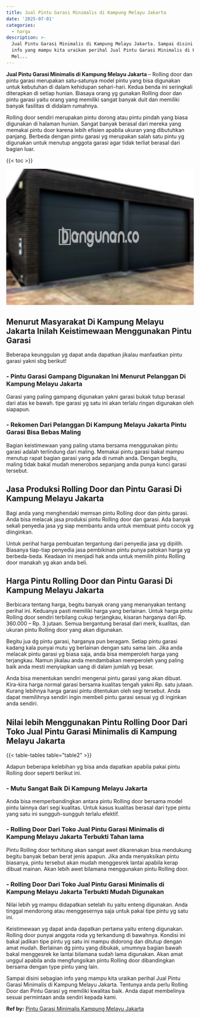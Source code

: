 ```yaml
---
title: Jual Pintu Garasi Minimalis di Kampung Melayu Jakarta
date: '2025-07-01'
categories:
  - harga
description: >-
  Jual Pintu Garasi Minimalis di Kampung Melayu Jakarta. Sampai disini sebagian
  info yang mampu kita uraikan perihal Jual Pintu Garasi Minimalis di Kampung
  Mel...
---
```


**Jual Pintu Garasi Minimalis di Kampung Melayu Jakarta** – Rolling door dan pintu garasi merupakan satu-satunya model pintu yang bisa digunakan untuk kebutuhan di dalam kehidupan sehari-hari. Kedua benda ini seringkali diterapkan di setiap hunian. Biasaya orang yg gunakan Rolling door dan pintu garasi yaitu orang yang memiliki sangat banyak duit dan memiliki banyak fasilitas di didalam rumahnya.

Rolling door sendiri merupakan pintu dorong atau pintu pindah yang biasa digunakan di halaman hunian. Sangat banyak berasal dari mereka yang memakai pintu door karena lebih efisien apabila ukuran yang dibutuhkan panjang. Berbeda dengan pintu garasi yg merupakan salah satu pintu yg digunakan untuk menutup anggota garasi agar tidak terliat berasal dari bagian luar.

{{< toc >}}

![Jual Pintu Garasi Minimalis di Kampung Melayu Jakarta](/images/pintu-garasi-23.png)

## Menurut Masyarakat Di Kampung Melayu Jakarta Inilah Keistimewaan Menggunakan Pintu Garasi

Beberapa keunggulan yg dapat anda dapatkan jikalau manfaatkan pintu garasi yakni sbg berikut!

### \- Pintu Garasi Gampang Digunakan Ini Menurut Pelanggan Di Kampung Melayu Jakarta

Garasi yang paling gampang digunakan yakni garasi bukak tutup berasal dari atas ke bawah. tipe garasi yg satu ini akan terlalu ringan digunakan oleh siapapun.

### \- Rekomen Dari Pelanggan Di Kampung Melayu Jakarta Pintu Garasi Bisa Bebas Maling

Bagian keistimewaan yang paling utama bersama menggunakan pintu garasi adalah terlindung dari maling. Memakai pintu garasi bakal mampu menutup rapat bagian garasi yang ada di rumah anda. Dengan begitu, maling tidak bakal mudah menerobos sepanjang anda punya kunci garasi tersebut.

## Jasa Produksi Rolling Door dan Pintu Garasi Di Kampung Melayu Jakarta

Bagi anda yang menghendaki memsan pintu Rolling door dan pintu garasi. Anda bisa melacak jasa produksi pintu Rolling door dan garasi. Ada banyak sekali penyedia jasa yg siap membantu anda untuk membuat pintu cocok yg diinginkan.

Untuk perihal harga pembuatan tergantung dari penyedia jasa yg dipilih. Biasanya tiap-tiap penyedia jasa pembikinan pintu punya patokan harga yg berbeda-beda. Keadaan ini menjadi hak anda untuk memilih pintu Rolling door manakah yg akan anda beli.

## Harga Pintu Rolling Door dan Pintu Garasi Di Kampung Melayu Jakarta

Berbicara tentang harga, begitu banyak orang yang menanyakan tentang perihal ini. Keduanya pasti memiliki harga yang berlainan. Untuk harga pintu Rolling door sendiri terbilang cukup terjangkau, kisaran harganya dari Rp. 360.000 – Rp. 3 jutaan. Semua bergantung berasal dari merk, kualitas, dan ukuran pintu Rolling door yang akan digunakan.

Begitu jua dg pintu garasi, harganya pun beragam. Setiap pintu garasi kadang kala punyai mutu yg berlainan dengan satu sama lain. Jika anda melacak pintu garasi yg biasa saja, anda bisa memperoleh harga yang terjangkau. Namun jikalau anda mendambakan memperoleh yang paling baik anda mesti menyiapkan uang di dalam jumlah yg besar.

Anda bisa menentukan sendiri mengenai pintu garasi yang akan dibuat. Kira-kira harga normal garasi bersama kualitas tengah yakni Rp. satu jutaan. Kurang lebihnya harga garasi pintu ditentukan oleh segi tersebut. Anda dapat memilihnya sendiri ingin membeli pintu garasi sesuai yg di inginkan anda sendiri.

## Nilai lebih Menggunakan Pintu Rolling Door Dari Toko Jual Pintu Garasi Minimalis di Kampung Melayu Jakarta

{{< table-tables table="table2" >}}

Adapun beberapa kelebihan yg bisa anda dapatkan apabila pakai pintu Rolling door seperti berikut ini.

### \- Mutu Sangat Baik Di Kampung Melayu Jakarta

Anda bisa memperbandingkan antara pintu Rolling door bersama model pintu lainnya dari segi kualitas. Untuk kasus kualitas berasal dari type pintu yang satu ini sungguh-sungguh terlalu efektif.

### \- Rolling Door Dari Toko Jual Pintu Garasi Minimalis di Kampung Melayu Jakarta Terbukti Tahan lama

Pintu Rolling door terhitung akan sangat awet dikarenakan bisa mendukung begitu banyak beban berat jenis apapun. Jika anda menyaksikan pintu biasanya, pintu tersebut akan mudah menggesrek lantai apabila kerap dibuat mainan. Akan lebih awet bilamana menggunakan pintu Rolling door.

### \- Rolling Door Dari Toko Jual Pintu Garasi Minimalis di Kampung Melayu Jakarta Terbukti Mudah Digunakan

Nilai lebih yg mampu didapatkan setelah itu yaitu enteng digunakan. Anda tinggal mendorong atau menggesernya saja untuk pakai tipe pintu yg satu ini.

Keistimewaan yg dapat anda dapatkan pertama yaitu enteng digunakan. Rolling door punyai anggota roda yg terkandung di bawahnya. Kondisi ini bakal jadikan tipe pintu yg satu ini mampu didorong dan ditutup dengan amat mudah. Berlainan dg pintu yang dibukak, umumnya bagian bawah bakal menggesrek ke lantai bilamana sudah lama digunakan. Akan amat unggul apabila anda mengfungsikan pintu Rolling door dibandingkan bersama dengan type pintu yang lain.

Sampai disini sebagian info yang mampu kita uraikan perihal Jual Pintu Garasi Minimalis di Kampung Melayu Jakarta. Tentunya anda perlu Rolling Door dan Pintu Garasi yg memiliki kwalitas baik. Anda dapat membelinya sesuai permintaan anda sendiri kepada kami.

**Ref by:** [Pintu Garasi Minimalis Kampung Melayu Jakarta](https://id.wikipedia.org/wiki/Pintu)
